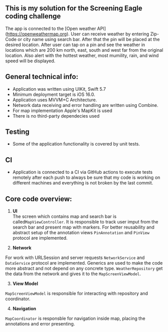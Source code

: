 This is my solution for the Screening Eagle coding challenge
---------------------------------------------------------------------------------------------------------

The app is connected to the [Open weather API] (https://openweathermap.org).
User can receive weather by entering Zip-Code or city name using search bar. After that the pin will be placed at the desired location. After user can tap on a pin and see the weather in locations which are 200 km north, east, south and west far from the original location. Also alert with the hottest weather, most mumility, rain, and wind speed will be displayed.

General technical info:
---------------

- Application was written using UIKit, Swift 5.7
- Minimum deployment target is iOS 16.0.
- Application uses MVVM+C Architecture.
- Network data receiving and error handling are written using Combine.
- For map implementation Apple's MapKit is used
- There is no third-party dependecies used

Testing
---------------
- Some of the application functionality is covered by unit tests.

CI
---------------
- Application is connected to a CI via GitHub actions to execute tests remotely after each push to always be sure that my code is working on different machines and everything is not broken by the last commit.

Core code overview:
---------------

1. **UI**  
The screen which contains map and search bar is called```MapViewController```. It is responsible to track user imput from the search bar and present map with markers. For better reusability and abstract setup of the annotation views ```PinAnnotation``` and ```PinView``` protocol are implemented.

2. **Network**  

For work with URLSession and server requests ```NetworkService``` and ```DataService``` protocol are implemented. Generics are used to make the code more abstract and not depend on any concrete type.
```WeatherRepository``` get the data from the network and gives it to the ```MapScreenViewModel```.

3. **View Model**

```MapScreenViewModel``` is responsible for interacting with repository and coordinator.

4. **Navigation**

```MapCoordinator``` is responsble for navigation inside map, placing the annotations and error presenting.
